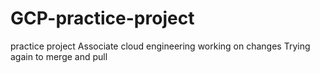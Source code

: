 # GCP-practice-project
practice project Associate cloud engineering
working on changes
Trying again to merge and pull
